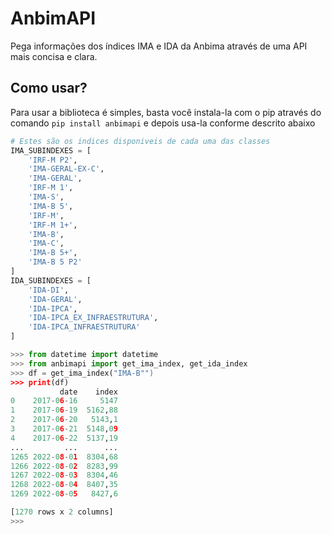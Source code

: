 # AnbimAPI

Pega informações dos índices IMA e IDA da Anbima através de uma API
mais concisa e clara.

## Como usar?

Para usar a biblioteca é simples, basta você instala-la com o pip através
do comando `pip install anbimapi` e depois usa-la conforme descrito abaixo


```python
# Estes são os indices disponiveis de cada uma das classes
IMA_SUBINDEXES = [
    'IRF-M P2',
    'IMA-GERAL-EX-C',
    'IMA-GERAL',
    'IRF-M 1',
    'IMA-S',
    'IMA-B 5',
    'IRF-M',
    'IRF-M 1+',
    'IMA-B',
    'IMA-C',
    'IMA-B 5+',
    'IMA-B 5 P2'
]
IDA_SUBINDEXES = [
    'IDA-DI',
    'IDA-GERAL',
    'IDA-IPCA',
    'IDA-IPCA_EX_INFRAESTRUTURA',
    'IDA-IPCA_INFRAESTRUTURA'
]
```


```python
>>> from datetime import datetime
>>> from anbimapi import get_ima_index, get_ida_index
>>> df = get_ima_index("IMA-B"")
>>> print(df)
           date    index
0    2017-06-16     5147
1    2017-06-19  5162,88
2    2017-06-20   5143,1
3    2017-06-21  5148,09
4    2017-06-22  5137,19
...         ...      ...
1265 2022-08-01  8304,68
1266 2022-08-02  8283,99
1267 2022-08-03  8304,46
1268 2022-08-04  8407,35
1269 2022-08-05   8427,6

[1270 rows x 2 columns]
>>>
```